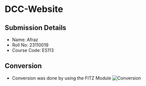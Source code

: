 # DCC-Website

## Submission Details
* Name: Afraz
* Roll No: 23110019
* Course Code: ES113

 ## Conversion
 * Conversion was done by using the FITZ Module
![Conversion](A1.png, "Title")
